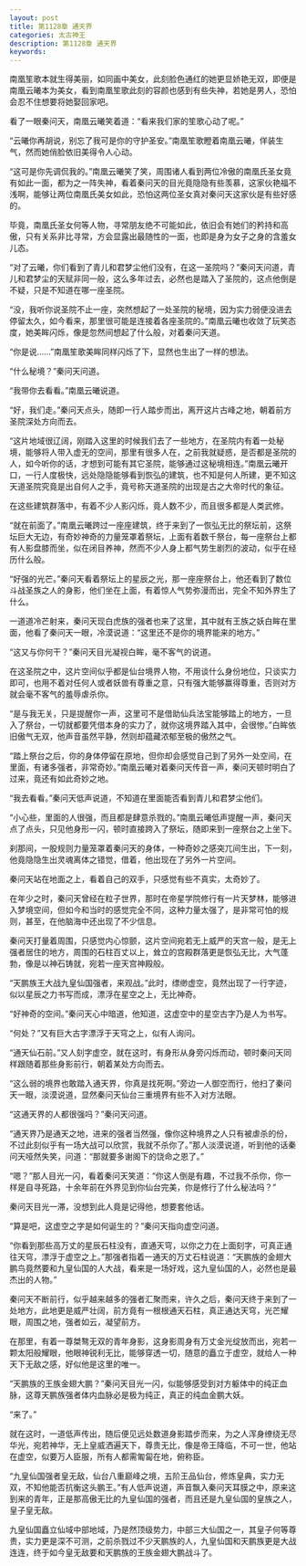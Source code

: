 ```yaml
---
layout: post
title: 第1128章 通天界
categories: 太古神王
description: 第1128章 通天界
keywords:
---
```


南凰笙歌本就生得美丽，如同画中美女，此刻脸色通红的她更显娇艳无双，即便是南凰云曦本为美女，看到南凰笙歌此刻的容颜也感到有些失神，若她是男人，恐怕会忍不住想要将她娶回家吧。

看了一眼秦问天，南凰云曦笑着道：“看来我们家的笙歌心动了呢。”

“云曦你再胡说，别忘了我可是你的守护圣安。”南凰笙歌瞪着南凰云曦，佯装生气，然而她俏脸依旧美得令人心动。

“这可是你先调侃我的。”南凰云曦笑了笑，周围诸人看到两位冷傲的南凰氏圣女竟有如此一面，都为之一阵失神，看着秦问天的目光竟隐隐有些羡慕，这家伙艳福不浅啊，能够让两位南凰氏美女如此，恐怕这两位圣女真对秦问天这家伙是有些好感的。

毕竟，南凰氏圣女何等人物，寻常朋友绝不可能如此，依旧会有她们的矜持和高傲，只有关系非比寻常，方会显露出最随性的一面，也即是身为女子之身的含羞女儿态。

“对了云曦，你们看到了青儿和君梦尘他们没有，在这一圣院吗？”秦问天问道，青儿和君梦尘的天赋非同一般，这么多年过去，必然也是踏入了圣院的，这点他倒是不疑，只是不知道在哪一座圣院。

“没，我听你说圣院不止一座，突然想起了一处圣院的秘境，因为实力弱便没进去停留太久，如今看来，那里很可能是连接着各座圣院的。”南凰云曦也收敛了玩笑态度，她美眸闪烁，像是忽然间想起了什么般，对着秦问天道。

“你是说……”南凰笙歌美眸同样闪烁了下，显然也生出了一样的想法。

“什么秘境？”秦问天问道。

“我带你去看看。”南凰云曦说道。

“好，我们走。”秦问天点头，随即一行人踏步而出，离开这片古峰之地，朝着前方圣院深处方向而去。

“这片地域很辽阔，刚踏入这里的时候我们去了一些地方，在圣院内有着一处秘境，能够将人带入虚无的空间，那里有很多人在，之前我就疑惑，是否都是圣院的人，如今听你的话，才想到可能有其它圣院，能够通过这秘境相连。”南凰云曦开口，一行人度极快，远处隐隐能够看到恢弘的建筑，也不知是何人所建，更不知这天道圣院究竟是出自何人之手，竟号称天道圣院的出现是古之大帝时代的象征。

在这些建筑群落中，有着不少人影闪烁，竟人数不少，而且很多都是人类武修。

“就在前面了。”南凰云曦跨过一座座建筑，终于来到了一恢弘无比的祭坛前，这祭坛巨大无边，有奇妙神奇的力量笼罩着祭坛，上面有着数千祭台，每一座祭台上都有人影盘膝而坐，似在闭目养神，然而不少人身上都气势生剧烈的波动，似乎在经历什么般。

“好强的光芒。”秦问天看着祭坛上的星辰之光，那一座座祭台上，他还看到了数位斗战圣族之人的身影，他们坐在上面，有着惊人气势弥漫而出，完全不知外界生了什么。

一道道冷芒射来，秦问天现白虎族的强者也来了这里，其中就有王族之妖白眸在里面，他看了秦问天一眼，冷漠说道：“这里还不是你的境界能来的地方。”

“这又与你何干？”秦问天目光凝视白眸，毫不客气的说道。

在这圣院之中，这片空间似乎都是仙台境界人物，不用谈什么身份地位，只谈实力即可，也用不着对任何人或者妖兽有尊重之意，只有强大能够赢得尊重，否则对方就会毫不客气的羞辱虐杀你。

“是与我无关，只是提醒你一声，这里可不是借助仙兵法宝能够踏上的地方，一旦入了祭台，一切就都要凭借本身的实力了，就你这境界踏入其中，会很惨。”白眸依旧傲气无双，他声音虽然平静，然则却蕴藏浓郁至极的傲然之气。

“踏上祭台之后，你的身体停留在原地，但你却会感觉自己到了另外一处空间，在里面，有诸多强者，非常奇妙。”南凰云曦对着秦问天传音一声，秦问天顿时明白了过来，竟还有如此奇妙之地。

“我去看看。”秦问天低声说道，不知道在里面能否看到青儿和君梦尘他们。

“小心些，里面的人很强，而且都是肆意杀戮的。”南凰云曦低声提醒一声，秦问天点了点头，只见他身形一闪，顿时直接跨入了祭坛，随即来到一座祭台之上坐下。

刹那间，一股规则力量笼罩着秦问天的身体，一种奇妙之感突兀间生出，下一刻，他竟隐隐生出灵魂离体之错觉，借着，他出现在了另外一片空间。

秦问天站在地面之上，看着自己的双手，只感觉有些不真实，太奇妙了。

在年少之时，秦问天曾经在粒子世界，那时在帝星学院修行有一片天梦林，能够进入梦境空间，但如今和当时的感觉完全不同，这种力量太强了，是非常可怕的规则，甚至，在他脑海中还出现了不少信息。

秦问天打量着周围，只感觉内心惊颤，这片空间宛若无上威严的天宫一般，是无上强者居住的地方，周围的石柱百丈以上，耸立的宫殿群落更是恢弘无比，大气蓬勃，像是以神石铸就，宛若一座天宫神殿般。

“天鹏族王大战九皇仙国强者，来观战。”此时，缥缈虚空，竟然出现了一行字迹，似以星辰之力书写而成，漂浮在星空之上，无比神奇。

“好神奇的空间。”秦问天心中暗道，他知道，这虚空中的星空古字乃是人为书写。

“何处？”又有巨大古字漂浮于天穹之上，似有人询问。

“通天仙石前。”又人刻字虚空，就在这时，有身形从身旁闪烁而动，顿时秦问天同样跟随着那些身影前行，朝着某处方向而去。

“这么弱的境界也敢踏入通天界，你真是找死啊。”旁边一人御空而行，他扫了秦问天一眼，淡漠说道，显然秦问天仙台三重境界有些不入对方法眼。

“这通天界的人都很强吗？”秦问天问道。

“通天界乃是通天之地，进来的强者当然强，像你这种境界之人只有被虐杀的份，不过此刻似乎有一场大战可以欣赏，我就不杀你了。”那人淡漠说道，听到他的话秦问天哑然失笑，问道：“那就要多谢阁下的饶命之恩了。”

“嗯？”那人目光一闪，看着秦问天笑道：“你这人倒是有趣，不过我不杀你，你一样是自寻死路，十余年前在外界见到你仙台完美，你是修行了什么秘法吗？”

秦问天目光一滞，没想到此人竟是记得他，想要套他话。

“算是吧，这虚空之字是如何诞生的？”秦问天指向虚空问道。

“你看到那些高万丈的星辰石柱没有，直通天穹，以你之力在上面刻字，可真正通往天穹，漂浮于虚空之上。”那强者指着一通天的万丈石柱说道：“天鹏族的金翅大鹏鸟竟然要和九皇仙国的人大战，看来是一场好戏，这九皇仙国的人，必然也是最杰出的人物。”

秦问天不断前行，似乎越来越多的强者汇聚而来，许久之后，秦问天终于来到了一处地方，此地更是威严壮阔，前方竟有一根根通天石柱，真正通达天穹，光芒耀眼，周围之地，强者如云，凝望前方。

在那里，有着一尊桀骜无双的青年身影，这身影周身有万丈金光绽放而出，宛若一颗太阳般耀眼，他眼神锐利无比，能够穿透一切，随意的矗立于虚空，就给人一种天下无敌之感，好似他是这里的唯一。

“天鹏族的王族金翅大鹏？”秦问天目光一闪，似能够感受到对方躯体中的纯正血脉，这尊天鹏族强者体内血脉必是极为纯正，真正的纯血金鹏大妖。

“来了。”

就在这时，一道低声传出，随后便见远处数道身影踏步而来，为之人浑身缭绕无尽华光，宛若神华，无上皇威洒遍天下，尊贵无比，像是帝王降临，不可一世，他站在虚空，似要万人臣服，所有人都需匍匐在地，俯称臣。

“九皇仙国强者皇无敌，仙台八重巅峰之境，五阶王品仙台，修炼皇典，实力无双，不知他能否抗衡这头鹏王。”有人低声说道，声音飘入秦问天耳膜之中，原来这到来的青年，正是那高傲无比的九皇仙国的强者，而且还是九皇仙国的皇族之人，皇子皇无敌。

九皇仙国矗立仙域中部地域，乃是然顶级势力，中部三大仙国之一，其皇子何等尊贵，实力更是深不可测，之前杀戮过不少天鹏族的人，九皇仙国和天鹏族更是大战连连，终于如今皇无敌要和天鹏族的王族金翅大鹏战斗了。
